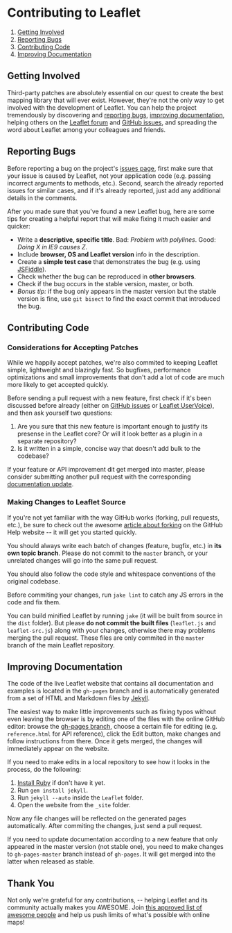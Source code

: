 Contributing to Leaflet
=======================

 1. [Getting Involved](#getting-involved)
 2. [Reporting Bugs](#reporting-bugs)
 3. [Contributing Code](#contributing-code)
 4. [Improving Documentation](#improving-documentation)

## Getting Involved

Third-party patches are absolutely essential on our quest to create the best mapping library that will ever exist. However, they're not the only way to get involved with the development of Leaflet. You can help the project tremendously by discovering and [reporting bugs](#reporting-bugs), [improving documentation](#improving-documentation), helping others on the [Leaflet forum](https://groups.google.com/forum/#!forum/leaflet-js) and [GitHub issues](https://github.com/CloudMade/Leaflet/issues), and spreading the word about Leaflet among your colleagues and friends.

## Reporting Bugs

Before reporting a bug on the project's [issues page](https://github.com/CloudMade/Leaflet/issues), first make sure that your issue is caused by Leaflet, not your application code (e.g. passing incorrect arguments to methods, etc.). Second, search the already reported issues for similar cases, and if it's already reported, just add any additional details in the comments.

After you made sure that you've found a new Leaflet bug, here are some tips for creating a helpful report that will make fixing it much easier and quicker:

 * Write a **descriptive, specific title**. Bad: *Problem with polylines*. Good: *Doing X in IE9 causes Z*.
 * Include **browser, OS and Leaflet version** info in the description.
 * Create a **simple test case** that demonstrates the bug (e.g. using [JSFiddle](http://jsfiddle.net/)).
 * Check whether the bug can be reproduced in **other browsers**.
 * Check if the bug occurs in the stable version, master, or both.
 * *Bonus tip:* if the bug only appears in the master version but the stable version is fine, use `git bisect` to find the exact commit that introduced the bug.

## Contributing Code

### Considerations for Accepting Patches

While we happily accept patches, we're also commited to keeping Leaflet simple, lightweight and blazingly fast. So bugfixes, performance optimizations and small improvements that don't add a lot of code are much more likely to get accepted quickly.

Before sending a pull request with a new feature, first check if it's been discussed before already (either on [GitHub issues](https://github.com/CloudMade/Leaflet/issues) or [Leaflet UserVoice](http://leaflet.uservoice.com/)), and then ask yourself two questions:

 1. Are you sure that this new feature is important enough to justify its presense in the Leaflet core? Or will it look better as a plugin in a separate repository?
 2. Is it written in a simple, concise way that doesn't add bulk to the codebase?

If your feature or API improvement dit get merged into master, please consider submitting another pull request with the corresponding [documentation update](#improving-documentation).

### Making Changes to Leaflet Source

If you're not yet familiar with the way GitHub works (forking, pull requests, etc.), be sure to check out the awesome [article about forking](https://help.github.com/articles/fork-a-repo) on the GitHub Help website -- it will get you started quickly.

You should always write each batch of changes (feature, bugfix, etc.) in **its own topic branch**. Please do not commit to the `master` branch, or your unrelated changes will go into the same pull request.

You should also follow the code style and whitespace conventions of the original codebase.

Before commiting your changes, run `jake lint` to catch any JS errors in the code and fix them.

You can build minified Leaflet by running `jake` (it will be built from source in the `dist` folder). But please **do not commit the built files** (`leaflet.js` and `leaflet-src.js`) along with your changes, otherwise there may problems merging the pull request. These files are only commited in the `master` branch of the main Leaflet repository.

## Improving Documentation

The code of the live Leaflet website that contains all documentation and examples is located in the `gh-pages` branch and is automatically generated from a set of HTML and Markdown files by [Jekyll](https://github.com/mojombo/jekyll).

The easiest way to make little improvements such as fixing typos without even leaving the browser is by editing one of the files with the online GitHub editor: browse the [gh-pages branch](https://github.com/CloudMade/Leaflet/tree/gh-pages), choose a certain file for editing (e.g. `reference.html` for API reference), click the Edit button, make changes and follow instructions from there. Once it gets merged, the changes will immediately appear on the website.

If you need to make edits in a local repository to see how it looks in the process, do the following:

 1. [Install Ruby](http://www.ruby-lang.org/en/) if don't have it yet.
 2. Run `gem install jekyll`.
 3. Run `jekyll --auto` inside the `Leaflet` folder.
 4. Open the website from the `_site` folder.

Now any file changes will be reflected on the generated pages automatically. After commiting the changes, just send a pull request.

If you need to update documentation according to a new feature that only appeared in the master version (not stable one), you need to make changes to `gh-pages-master` branch instead of `gh-pages`. It will get merged into the latter when released as stable.

## Thank You

Not only we're grateful for any contributions, -- helping Leaflet and its community actually makes you AWESOME. Join [this approved list of awesome people](https://github.com/CloudMade/Leaflet/graphs/contributors) and help us push limits of what's possible with online maps!
